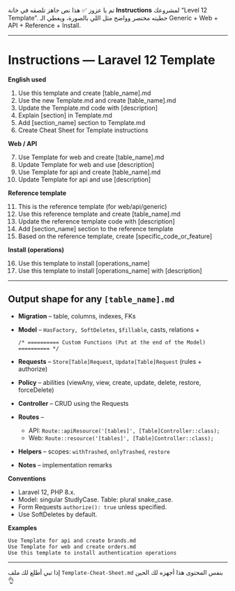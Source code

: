 تم يا عزوز ✅
هذا نص جاهز تلصقه في خانة **Instructions** لمشروعك “Level 12 Template”. حطيته مختصر وواضح مثل اللي بالصورة، ويغطي الـ Generic + Web + API + Reference + Install.

---

# Instructions — Laravel 12 Template

**English used**

1. Use this template and create \[table\_name].md
2. Use the new Template.md and create \[table\_name].md
3. Update the Template.md code with \[description]
4. Explain \[section] in Template.md
5. Add \[section\_name] section to Template.md
6. Create Cheat Sheet for Template instructions

**Web / API**

7. Use Template for web and create \[table\_name].md
8. Update Template for web and use \[description]
9. Use Template for api and create \[table\_name].md
10. Update Template for api and use \[description]

**Reference template**

11. This is the reference template (for web/api/generic)
12. Use this reference template and create \[table\_name].md
13. Update the reference template code with \[description]
14. Add \[section\_name] section to the reference template
15. Based on the reference template, create \[specific\_code\_or\_feature]

**Install (operations)**

16. Use this template to install \[operations\_name]
17. Use this template to install \[operations\_name] with \[description]

---

## Output shape for any `[table_name].md`

* **Migration** – table, columns, indexes, FKs
* **Model** – `HasFactory, SoftDeletes`, `$fillable`, casts, relations +

  ```
  /* ========== Custom Functions (Put at the end of the Model) ========== */
  ```
* **Requests** – `Store[Table]Request`, `Update[Table]Request` (rules + authorize)
* **Policy** – abilities (viewAny, view, create, update, delete, restore, forceDelete)
* **Controller** – CRUD using the Requests
* **Routes** –

  * API: `Route::apiResource('[tables]', [Table]Controller::class);`
  * Web: `Route::resource('[tables]', [Table]Controller::class);`
* **Helpers** – scopes: `withTrashed`, `onlyTrashed`, `restore`
* **Notes** – implementation remarks

**Conventions**

* Laravel 12, PHP 8.x.
* Model: singular StudlyCase. Table: plural snake\_case.
* Form Requests `authorize(): true` unless specified.
* Use SoftDeletes by default.

**Examples**

```
Use Template for api and create brands.md
Use Template for web and create orders.md
Use this template to install authentication operations
```

---

إذا تبي أطلع لك ملف `Template-Cheat-Sheet.md` بنفس المحتوى هذا أجهزه لك الحين 👌
